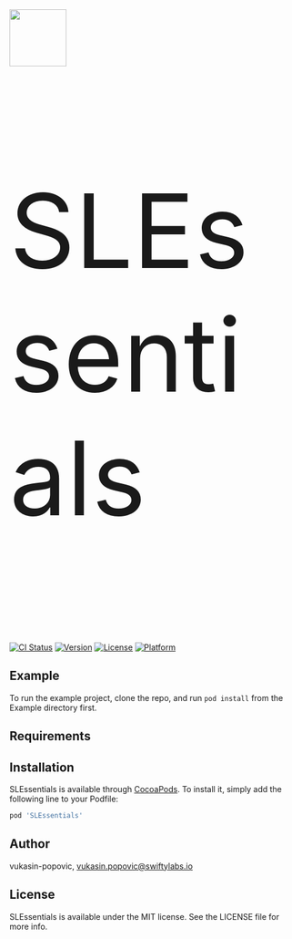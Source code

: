 
<img src="https://avatars0.githubusercontent.com/u/67895642?s=400&u=4e7fe101556e810c541efa77b891de9e5b5d4642&v=4" width="100" height="100"/>
<p style="font-size:180px">SLEssentials</p>

[![CI Status](https://img.shields.io/travis/vukasin-popovic/SLEssentials.svg?style=flat)](https://travis-ci.org/vukasin-popovic/SLEssentials)
[![Version](https://img.shields.io/cocoapods/v/SLEssentials.svg?style=flat)](https://cocoapods.org/pods/SLEssentials)
[![License](https://img.shields.io/cocoapods/l/SLEssentials.svg?style=flat)](https://cocoapods.org/pods/SLEssentials)
[![Platform](https://img.shields.io/cocoapods/p/SLEssentials.svg?style=flat)](https://cocoapods.org/pods/SLEssentials)

## Example

To run the example project, clone the repo, and run `pod install` from the Example directory first.

## Requirements

## Installation

SLEssentials is available through [CocoaPods](https://cocoapods.org). To install
it, simply add the following line to your Podfile:

```ruby
pod 'SLEssentials'
```

## Author

vukasin-popovic, vukasin.popovic@swiftylabs.io

## License

SLEssentials is available under the MIT license. See the LICENSE file for more info.
